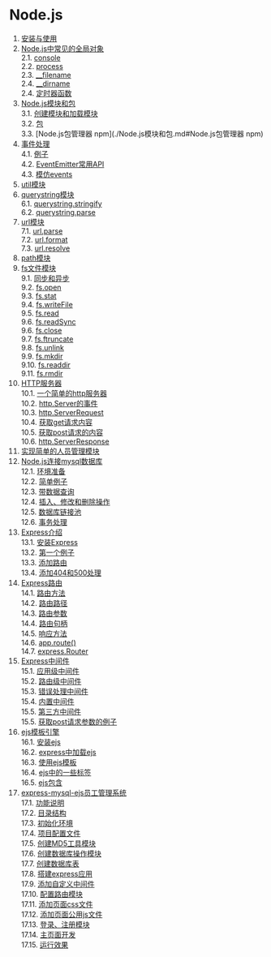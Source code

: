 # Node.js
1. [安装与使用](./安装与使用.md#安装与使用)    
2. [Node.js中常见的全局对象](./Node.js中常见的全局对象.md#nodejs中常见的全局对象)    
 2.1. [console](./Node.js中常见的全局对象.md#console)    
 2.2. [process](./Node.js中常见的全局对象.md#process)    
 2.3. [__filename](./Node.js中常见的全局对象.md#__filename)    
 2.4. [__dirname](./Node.js中常见的全局对象.md#__dirname)    
 2.4. [定时器函数](./Node.js中常见的全局对象.md#定时器函数)    
3. [Node.js模块和包](./Node.js模块和包.md#nodejs模块和包)    
 3.1. [创建模块和加载模块](./Node.js模块和包.md#创建模块和加载模块)    
 3.2. [包](./Node.js模块和包.md#包)    
 3.3. [Node.js包管理器 npm](./Node.js模块和包.md#Node.js包管理器 npm)    
4. [事件处理](./Node.js中的事件处理.md#nodejs中的事件处理)    
 4.1. [例子](./Node.js中的事件处理.md#一个简单的例子)    
 4.2. [EventEmitter常用API](./Node.js中的事件处理.md#eventemitter常用api)    
 4.3. [模仿events](./Node.js中的事件处理.md#模仿events)    
5. [util模块](./util模块.md#nodejs中util模块)    
6. [querystring模块](./querystring模块.md#querystring模块)    
 6.1. [querystring.stringify](./querystring模块.md#querystringstringify)    
 6.2. [querystring.parse](./querystring模块.md#querystringparse)    
7. [url模块](./url模块.md#url模块)    
 7.1. [url.parse](./url模块.md#urlparse)    
 7.2. [url.format](./url模块.md#urlformat)    
 7.3. [url.resolve](./url模块.md#urlresolve)    
8. [path模块](./path模块.md#path路径模块)    
9. [fs文件模块](./fs文件模块.md#fs文件系统模块)    
 9.1. [同步和异步](./fs文件模块.md#同步和异步)    
 9.2. [fs.open](./fs文件模块.md#fsopen)    
 9.3. [fs.stat](./fs文件模块.md#fsstat)    
 9.4. [fs.writeFile](./fs文件模块.md#fswriteFile)    
 9.5. [fs.read](./fs文件模块.md#fsread)    
 9.6. [fs.readSync](./fs文件模块.md#fsreadSync)    
 9.6. [fs.close](./fs文件模块.md#fsclose)    
 9.7. [fs.ftruncate](./fs文件模块.md#fsftruncate)    
 9.8. [fs.unlink](./fs文件模块.md#fsunlink)    
 9.9. [fs.mkdir](./fs文件模块.md#fsmkdir)    
 9.10. [fs.readdir](./fs文件模块.md#fsreaddir)    
 9.11. [fs.rmdir](./fs文件模块.md#fsrmdir)    
10. [HTTP服务器](./HTTP服务器.md#http服务器)    
 10.1. [一个简单的http服务器](./HTTP服务器.md#一个简单的http服务器)    
 10.2. [http.Server的事件](./HTTP服务器.md#httpserver的事件)    
 10.3. [http.ServerRequest](./HTTP服务器.md#httpserverrequest)    
 10.4. [获取get请求内容](./HTTP服务器.md#获取get请求内容)    
 10.5. [获取post请求的内容](./HTTP服务器.md#获取post请求的内容)    
 10.6. [http.ServerResponse](./HTTP服务器.md#httpserverresponse)    
11. [实现简单的人员管理模块](./实现简单的人员管理模块.md#实现简单的人员管理模块)    
12. [Node.js连接mysql数据库](./Node.js连接mysql数据库.md#nodejs连接mysql数据库)    
 12.1. [环境准备](./Node.js连接mysql数据库.md#环境准备)    
 12.2. [简单例子](./Node.js连接mysql数据库.md#简单例子)    
 12.3. [带数据查询](./Node.js连接mysql数据库.md#带数据查询)    
 12.4. [插入、修改和删除操作](./Node.js连接mysql数据库.md#插入修改和删除操作)    
 12.5. [数据库链接池](./Node.js连接mysql数据库.md#数据库链接池)    
 12.6. [事务处理](./Node.js连接mysql数据库.md#事务处理)    
13. [Express介绍](./Express开始.md#express介绍)    
 13.1. [安装Express](./Express开始.md#安装express)    
 13.2. [第一个例子](./Express开始.md#第一个例子)    
 13.3. [添加路由](./Express开始.md#添加路由)    
 13.4. [添加404和500处理](./Express开始.md#添加404和500处理)    
14. [Express路由](./Express路由.md#express路由)    
 14.1. [路由方法](./Express路由.md#路由方法)    
 14.2. [路由路径](./Express路由.md#路由路径)    
 14.3. [路由参数](./Express路由.md#路由参数)    
 14.4. [路由句柄](./Express路由.md#路由句柄)    
 14.5. [响应方法](./Express路由.md#响应方法)    
 14.6. [app.route()](./Express路由.md#approute)    
 14.7. [express.Router](./Express路由.md#expressrouter)    
15. [Express中间件](./Express中间件.md#express中间件)    
 15.1. [应用级中间件](./Express中间件.md#应用级中间件)    
 15.2. [路由级中间件](./Express中间件.md#路由级中间件)    
 15.3. [错误处理中间件](./Express中间件.md#错误处理中间件)    
 15.4. [内置中间件](./Express中间件.md#内置中间件)    
 15.5. [第三方中间件](./Express中间件.md#第三方中间件)    
 15.5. [获取post请求参数的例子](./Express中间件.md#获取post请求参数的例子)    
16. [ejs模板引擎](./ejs模板引擎.md#ejs模板引擎)    
 16.1. [安装ejs](./ejs模板引擎.md#安装ejs)    
 16.2. [express中加载ejs](./ejs模板引擎.md#express中加载ejs)    
 16.3. [使用ejs模板](./ejs模板引擎.md#使用ejs模板)    
 16.4. [ejs中的一些标签](./ejs模板引擎.md#ejs中的一些标签)    
 16.5. [ejs包含](./ejs模板引擎.md#ejs包含)    
17. [express-mysql-ejs员工管理系统](./express-mysql-ejs员工管理系统.md#express-mysql-ejs员工管理系统)    
 17.1. [功能说明](./express-mysql-ejs员工管理系统.md#功能说明)    
 17.2. [目录结构](./express-mysql-ejs员工管理系统.md#目录结构)    
 17.3. [初始化环境](./express-mysql-ejs员工管理系统.md#初始化环境)    
 17.4. [项目配置文件](./express-mysql-ejs员工管理系统.md#项目配置文件)    
 17.5. [创建MD5工具模块](./express-mysql-ejs员工管理系统.md#创建md5工具模块)    
 17.6. [创建数据库操作模块](./express-mysql-ejs员工管理系统.md#创建数据库操作模块)    
 17.7. [创建数据库表](./express-mysql-ejs员工管理系统.md#创建数据库表)    
 17.8. [搭建express应用](./express-mysql-ejs员工管理系统.md#搭建express应用)    
 17.9. [添加自定义中间件](./express-mysql-ejs员工管理系统.md#添加自定义中间件)    
 17.10. [配置路由模块](./express-mysql-ejs员工管理系统.md#配置路由模块)    
 17.11. [添加页面css文件](./express-mysql-ejs员工管理系统.md#添加页面css文件)    
 17.12. [添加页面公用js文件](./express-mysql-ejs员工管理系统.md#添加页面公用js文件)    
 17.13. [登录、注册模块](./express-mysql-ejs员工管理系统.md#登录注册模块)    
 17.14. [主页面开发](./express-mysql-ejs员工管理系统.md#主页面开发)    
 17.15. [运行效果](./express-mysql-ejs员工管理系统.md#运行效果)    

